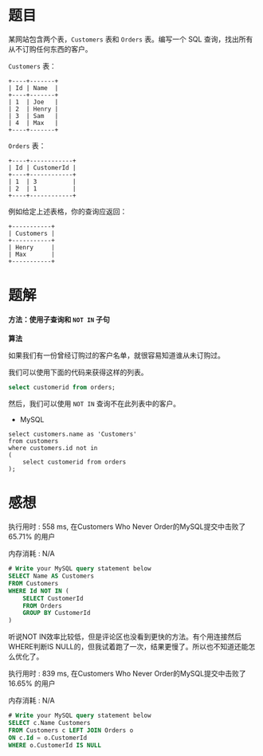 # 题目

某网站包含两个表，`Customers` 表和 `Orders` 表。编写一个 SQL 查询，找出所有从不订购任何东西的客户。

`Customers` 表：

```
+----+-------+
| Id | Name  |
+----+-------+
| 1  | Joe   |
| 2  | Henry |
| 3  | Sam   |
| 4  | Max   |
+----+-------+
```

`Orders` 表：

```
+----+------------+
| Id | CustomerId |
+----+------------+
| 1  | 3          |
| 2  | 1          |
+----+------------+
```

例如给定上述表格，你的查询应返回：

```
+-----------+
| Customers |
+-----------+
| Henry     |
| Max       |
+-----------+
```

# 题解

#### 方法：使用子查询和 `NOT IN` 子句

**算法**

如果我们有一份曾经订购过的客户名单，就很容易知道谁从未订购过。

我们可以使用下面的代码来获得这样的列表。

```sql
select customerid from orders;
```

然后，我们可以使用 `NOT IN` 查询不在此列表中的客户。

- MySQL

```MySQL
select customers.name as 'Customers'
from customers
where customers.id not in
(
    select customerid from orders
);
```

# 感想

执行用时 : 558 ms, 在Customers Who Never Order的MySQL提交中击败了65.71% 的用户

内存消耗 : N/A

```sql
# Write your MySQL query statement below
SELECT Name AS Customers
FROM Customers
WHERE Id NOT IN (
    SELECT CustomerId
    FROM Orders
    GROUP BY CustomerId
)
```

听说NOT IN效率比较低，但是评论区也没看到更快的方法。有个用连接然后WHERE判断IS NULL的，但我试着跑了一次，结果更慢了。所以也不知道还能怎么优化了。

执行用时 : 839 ms, 在Customers Who Never Order的MySQL提交中击败了16.65% 的用户

内存消耗 : N/A

```sql
# Write your MySQL query statement below
SELECT c.Name Customers 
FROM Customers c LEFT JOIN Orders o 
ON c.Id = o.CustomerId 
WHERE o.CustomerId IS NULL
```

